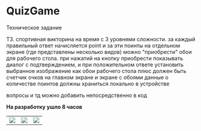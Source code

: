 # QuizGame
Техническое задание

ТЗ. спортивная викторина на время с 3 уровнями сложности.
за каждый правильный ответ начисляется point и за эти поинты на отдельном экране (где представлены несколько видов) можно "приобрести" обои для рабочего стола.
при нажатий на кнопку приобрести показывать диалог с подтверждением, и при положительном ответе установить выбранное изображение как обои рабочего стола 
плюс должен быть счетчик очков на главном экране и экране с обоями 
данные о количестве поинтов должны храниться локально в устройстве

вопросы и тд можно добавить непосредственно в код

**На разработку ушло 8 часов**

<table>
  <tr>
    <td valign="top"><img src="https://user-images.githubusercontent.com/36124349/227766939-b6433947-e136-4927-86dc-42a220cea06b.png"></td>
    <td valign="top"><img src="https://user-images.githubusercontent.com/36124349/227766949-4faab98e-e037-4bb5-bf34-1f5405774666.png"></td>
    <td valign="top"><img src="https://user-images.githubusercontent.com/36124349/227766956-f3d2d332-29e2-4ea2-8bfc-eb6ef8fdca7e.png"></td>
  </tr>
 </table>
